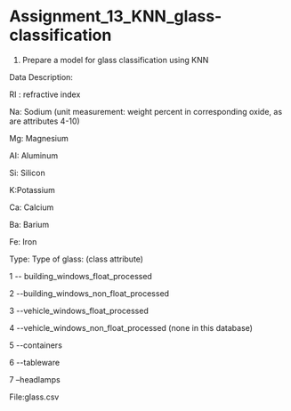 # Assignment_13_KNN_glass-classification

1. Prepare a model for glass classification using KNN

Data Description:

RI : refractive index

Na: Sodium (unit measurement: weight percent in corresponding oxide, as are attributes 4-10)

Mg: Magnesium

AI: Aluminum

Si: Silicon

K:Potassium

Ca: Calcium

Ba: Barium

Fe: Iron

Type: Type of glass: (class attribute)

1 -- building_windows_float_processed

2 --building_windows_non_float_processed

3 --vehicle_windows_float_processed

4 --vehicle_windows_non_float_processed (none in this database)

5 --containers

6 --tableware

7 –headlamps

File:glass.csv
